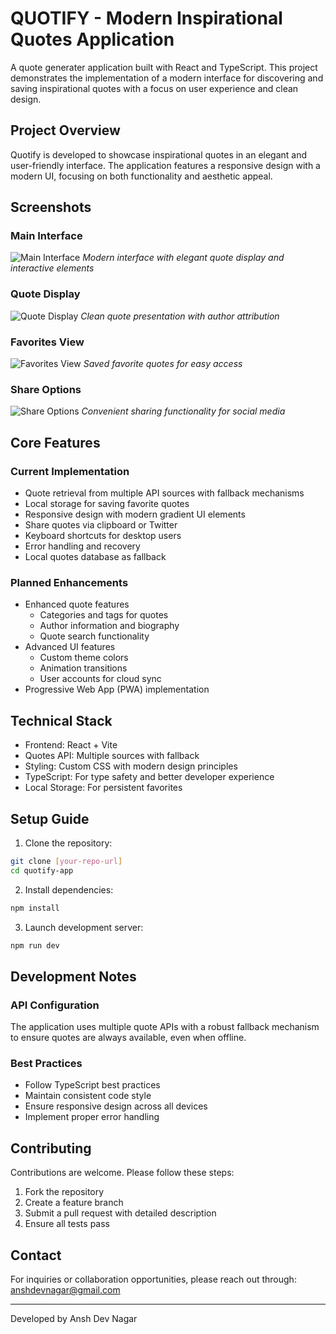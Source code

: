 # QUOTIFY - Modern Inspirational Quotes Application

A quote generater application built with React and TypeScript. This project demonstrates the implementation of a modern interface for discovering and saving inspirational quotes with a focus on user experience and clean design.

## Project Overview

Quotify is developed to showcase inspirational quotes in an elegant and user-friendly interface. The application features a responsive design with a modern UI, focusing on both functionality and aesthetic appeal.

## Screenshots

### Main Interface
![Main Interface](/Screenshots/Screenshot%202025-03-07%20at%205.08.03%20PM.png)
*Modern interface with elegant quote display and interactive elements*

### Quote Display
![Quote Display](/Screenshots/Screenshot%202025-03-07%20at%205.08.13%20PM.png)
*Clean quote presentation with author attribution*

### Favorites View
![Favorites View](/Screenshots/Screenshot%202025-03-07%20at%205.08.21%20PM.png)
*Saved favorite quotes for easy access*

### Share Options
![Share Options](/Screenshots/Screenshot%202025-03-07%20at%205.08.27%20PM.png)
*Convenient sharing functionality for social media*

## Core Features

### Current Implementation
* Quote retrieval from multiple API sources with fallback mechanisms
* Local storage for saving favorite quotes
* Responsive design with modern gradient UI elements
* Share quotes via clipboard or Twitter
* Keyboard shortcuts for desktop users
* Error handling and recovery
* Local quotes database as fallback

### Planned Enhancements
* Enhanced quote features
  - Categories and tags for quotes
  - Author information and biography
  - Quote search functionality
* Advanced UI features
  - Custom theme colors
  - Animation transitions
  - User accounts for cloud sync
* Progressive Web App (PWA) implementation

## Technical Stack

* Frontend: React + Vite
* Quotes API: Multiple sources with fallback
* Styling: Custom CSS with modern design principles
* TypeScript: For type safety and better developer experience
* Local Storage: For persistent favorites

## Setup Guide

1. Clone the repository:
```bash
git clone [your-repo-url]
cd quotify-app
```

2. Install dependencies:
```bash
npm install
```

3. Launch development server:
```bash
npm run dev
```

## Development Notes

### API Configuration
The application uses multiple quote APIs with a robust fallback mechanism to ensure quotes are always available, even when offline.

### Best Practices
* Follow TypeScript best practices
* Maintain consistent code style
* Ensure responsive design across all devices
* Implement proper error handling

## Contributing

Contributions are welcome. Please follow these steps:
1. Fork the repository
2. Create a feature branch
3. Submit a pull request with detailed description
4. Ensure all tests pass

## Contact

For inquiries or collaboration opportunities, please reach out through:
anshdevnagar@gmail.com

---
Developed by Ansh Dev Nagar
